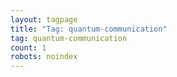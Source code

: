 ```yaml
---
layout: tagpage
title: "Tag: quantum-communication"
tag: quantum-communication
count: 1
robots: noindex
---
```

